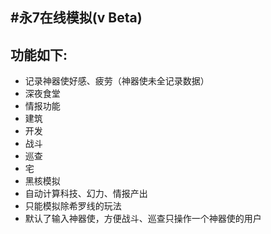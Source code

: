 #永7在线模拟(v Beta)
-------------
## 功能如下:

- 记录神器使好感、疲劳（神器使未全记录数据）
- 深夜食堂
- 情报功能
- 建筑
- 开发
- 战斗
- 巡查
- 宅
- 黑核模拟
- 自动计算科技、幻力、情报产出
- 只能模拟除希罗线的玩法
- 默认了输入神器使，方便战斗、巡查只操作一个神器使的用户
